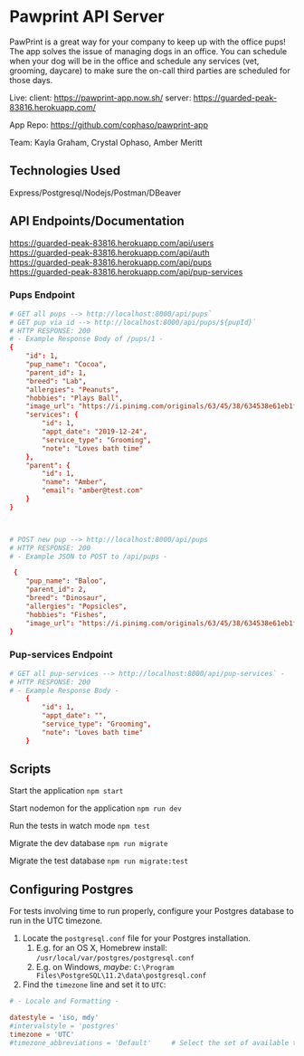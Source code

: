 # Pawprint API Server

PawPrint is a great way for your company to keep up with the office pups! The app solves the issue of managing dogs in an office. You can schedule when your dog will be in the office and schedule any services (vet, grooming, daycare) to make sure the on-call third parties are scheduled for those days.

Live: 
client: https://pawprint-app.now.sh/
server: https://guarded-peak-83816.herokuapp.com/ 

App Repo: https://github.com/cophaso/pawprint-app

Team: Kayla Graham, Crystal Ophaso, Amber Meritt

## Technologies Used

Express/Postgresql/Nodejs/Postman/DBeaver

## API Endpoints/Documentation

https://guarded-peak-83816.herokuapp.com/api/users</br>
https://guarded-peak-83816.herokuapp.com/api/auth</br>
https://guarded-peak-83816.herokuapp.com/api/pups</br>
https://guarded-peak-83816.herokuapp.com/api/pup-services</br>


### Pups Endpoint
```conf
# GET all pups --> http://localhost:8000/api/pups` 
# GET pup via id --> http://localhost:8000/api/pups/${pupId}`
# HTTP RESPONSE: 200
# - Example Response Body of /pups/1 - 
{
    "id": 1,
    "pup_name": "Cocoa",
    "parent_id": 1,
    "breed": "Lab",
    "allergies": "Peanuts",
    "hobbies": "Plays Ball",
    "image_url": "https://i.pinimg.com/originals/63/45/38/634538e61eb1fae4d51c345f6b47f376.jpg",
    "services": {
        "id": 1,
        "appt_date": "2019-12-24",
        "service_type": "Grooming",
        "note": "Loves bath time"
    },
    "parent": {
        "id": 1,
        "name": "Amber",
        "email": "amber@test.com"
    }
}



# POST new pup --> http://localhost:8000/api/pups 
# HTTP RESPONSE: 200
# - Example JSON to POST to /api/pups - 

 {
    "pup_name": "Baloo",
    "parent_id": 2,
    "breed": "Dinosaur",
    "allergies": "Popsicles",
    "hobbies": "Fishes",
    "image_url": "https://i.pinimg.com/originals/63/45/38/634538e61eb1fae4d51c345f6b47f376.jpg"
}
```

### Pup-services Endpoint
```conf
# GET all pup-services --> http://localhost:8000/api/pup-services` -
# HTTP RESPONSE: 200
# - Example Response Body - 
    {
        "id": 1,
        "appt_date": "",
        "service_type": "Grooming",
        "note": "Loves bath time"
    }
```



## Scripts

Start the application `npm start`

Start nodemon for the application `npm run dev`

Run the tests in watch mode `npm test`

Migrate the dev database `npm run migrate`

Migrate the test database `npm run migrate:test`

## Configuring Postgres

For tests involving time to run properly, configure your Postgres database to run in the UTC timezone.

1. Locate the `postgresql.conf` file for your Postgres installation.
   1. E.g. for an OS X, Homebrew install: `/usr/local/var/postgres/postgresql.conf`
   2. E.g. on Windows, _maybe_: `C:\Program Files\PostgreSQL\11.2\data\postgresql.conf`
2. Find the `timezone` line and set it to `UTC`:

```conf
# - Locale and Formatting -

datestyle = 'iso, mdy'
#intervalstyle = 'postgres'
timezone = 'UTC'
#timezone_abbreviations = 'Default'     # Select the set of available time zone
```
